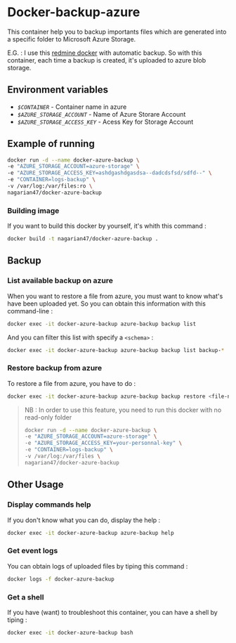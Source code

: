 # Docker-backup-azure

This container help you to backup importants files which are generated into a specific folder to Microsoft Azure Storage.

E.G. : I use this [redmine docker](https://github.com/sameersbn/docker-redmine) with automatic backup.
So with this container, each time a backup is created, it's uploaded to azure blob storage.   

## Environment variables

- _`$CONTAINER`_ - Container name in azure
- _`$AZURE_STORAGE_ACCOUNT`_ - Name of Azure Storare Account
- _`$AZURE_STORAGE_ACCESS_KEY`_ - Acess Key for Storage Account

## Example of running

```bash
docker run -d --name docker-azure-backup \
-e "AZURE_STORAGE_ACCOUNT=azure-storage" \
-e "AZURE_STORAGE_ACCESS_KEY=ashdgashdgasdsa--dadcdsfsd/sdfd--" \
-e "CONTAINER=logs-backup" \
-v /var/log:/var/files:ro \
nagarian47/docker-azure-backup
```

### Building image
If you want to build this docker by yourself, it's whith this command : 
```bash
docker build -t nagarian47/docker-azure-backup .
```

## Backup

### List available backup on azure
When you want to restore a file from azure, you must want to know what's have been uploaded yet.
So you can obtain this information with this command-line :
```bash
docker exec -it docker-azure-backup azure-backup backup list
``` 
And you can filter this list with specify a `<schema>` :
```bash
docker exec -it docker-azure-backup azure-backup backup list backup-*
```

### Restore backup from azure
To restore a file from azure, you have to do :
```bash
docker exec -it docker-azure-backup azure-backup backup restore <file-name>
```

> NB : In order to use this feature, you need to run this docker with no read-only folder
> ```bash
> docker run -d --name docker-azure-backup \
> -e "AZURE_STORAGE_ACCOUNT=azure-storage" \
> -e "AZURE_STORAGE_ACCESS_KEY=your-personnal-key" \
> -e "CONTAINER=logs-backup" \
> -v /var/log:/var/files \
> nagarian47/docker-azure-backup
> ```

## Other Usage

### Display commands help
If you don\'t know what you can do, display the help :
```bash
docker exec -it docker-azure-backup azure-backup help
```

### Get event logs
You can obtain logs of uploaded files by tiping this command :
```bash
docker logs -f docker-azure-backup
```

### Get a shell
If you have (want) to troubleshoot this container, you can have a shell by tiping : 
```bash
docker exec -it docker-azure-backup bash
```
